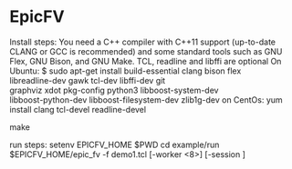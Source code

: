 # EpicFV
Install steps:
You need a C++ compiler with C++11 support (up-to-date CLANG or GCC is
recommended) and some standard tools such as GNU Flex, GNU Bison, and GNU Make.
TCL, readline and libffi are optional 
On Ubuntu:
$ sudo apt-get install build-essential clang bison flex \
                libreadline-dev gawk tcl-dev libffi-dev git \
                graphviz xdot pkg-config python3 libboost-system-dev \
                libboost-python-dev libboost-filesystem-dev zlib1g-dev
on CentOs:
yum install clang tcl-devel readline-devel

make

run steps:
setenv EPICFV_HOME $PWD
cd example/run
$EPICFV_HOME/epic_fv -f demo1.tcl [-worker <8>] [-session <sessionName>]
